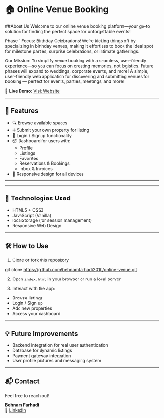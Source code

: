 # 🏠 Online Venue Booking

##About Us
Welcome to our online venue booking platform—your go-to solution for finding the perfect space for unforgettable events!

Phase 1 Focus: Birthday Celebrations!
We’re kicking things off by specializing in birthday venues, making it effortless to book the ideal spot for milestone parties, surprise celebrations, or intimate gatherings.

Our Mission:
To simplify venue booking with a seamless, user-friendly experience—so you can focus on creating memories, not logistics. Future phases will expand to weddings, corporate events, and more!
A simple, user-friendly web application for discovering and submitting venues for booking — perfect for events, parties, meetings, and more!

🚀 **Live Demo**: [Visit Website](https://behnamfarhadi2010.github.io/online-venue/index.html)

---

## 📌 Features

- 🔍 Browse available spaces
- ➕ Submit your own property for listing
- 🧾 Login / Signup functionality
- 📦 Dashboard for users with:
  - Profile
  - Listings
  - Favorites
  - Reservations & Bookings
  - Inbox & Invoices
- 📱 Responsive design for all devices

---


---

## 🧠 Technologies Used

- HTML5 + CSS3
- JavaScript (Vanilla)
- localStorage (for session management)
- Responsive Web Design

---

## 🛠️ How to Use

1. Clone or fork this repository  

git clone https://github.com/behnamfarhadi2010/online-venue.git


2. Open `index.html` in your browser or run a local server

3. Interact with the app:
- Browse listings
- Login / Sign up
- Add new properties
- Access your dashboard

---

## 💡 Future Improvements

- Backend integration for real user authentication
- Database for dynamic listings
- Payment gateway integration
- User profile pictures and messaging system

---

## 📬 Contact

Feel free to reach out!

**Behnam Farhadi**  
📧 [LinkedIn](https://www.linkedin.com/in/farhadi-behnam/) 
